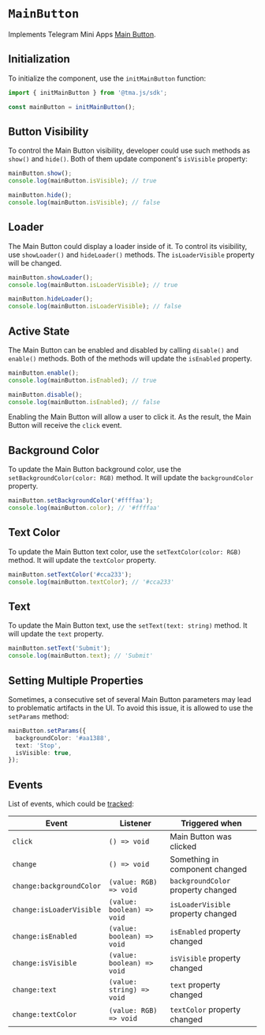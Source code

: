 # `MainButton`

Implements Telegram Mini Apps [Main Button](../../../platform/main-button.md).

## Initialization

To initialize the component, use the `initMainButton` function:

```typescript
import { initMainButton } from '@tma.js/sdk';

const mainButton = initMainButton();  
```

## Button Visibility

To control the Main Button visibility, developer could use such methods as `show()` and `hide()`.
Both of them update component's `isVisible` property:

```typescript
mainButton.show();
console.log(mainButton.isVisible); // true  

mainButton.hide();
console.log(mainButton.isVisible); // false  
```

## Loader

The Main Button could display a loader inside of it. To control its visibility,
use `showLoader()` and `hideLoader()` methods. The `isLoaderVisible` property will be changed.

```typescript
mainButton.showLoader();
console.log(mainButton.isLoaderVisible); // true  

mainButton.hideLoader();
console.log(mainButton.isLoaderVisible); // false
```

## Active State

The Main Button can be enabled and disabled by calling `disable()` and `enable()` methods. Both of
the methods will update the `isEnabled` property.

```typescript
mainButton.enable();
console.log(mainButton.isEnabled); // true  

mainButton.disable();
console.log(mainButton.isEnabled); // false
```

Enabling the Main Button will allow a user to click it. As the result, the Main Button will
receive the `click` event.

## Background Color

To update the Main Button background color, use the `setBackgroundColor(color: RGB)` method. It
will update the `backgroundColor` property.

```typescript
mainButton.setBackgroundColor('#ffffaa');
console.log(mainButton.color); // '#ffffaa'
```

## Text Color

To update the Main Button text color, use the `setTextColor(color: RGB)` method. It will update
the `textColor` property.

```typescript
mainButton.setTextColor('#cca233');
console.log(mainButton.textColor); // '#cca233'
```

## Text

To update the Main Button text, use the `setText(text: string)` method. It will update the `text`
property.

```typescript
mainButton.setText('Submit');
console.log(mainButton.text); // 'Submit'
```

## Setting Multiple Properties

Sometimes, a consecutive set of several Main Button parameters may lead to problematic artifacts in
the UI. To avoid this issue, it is allowed to use the `setParams` method:

```typescript
mainButton.setParams({
  backgroundColor: '#aa1388',
  text: 'Stop',
  isVisible: true,
});
```

## Events

List of events, which could be [tracked](../components#events):

| Event                    | Listener                   | Triggered when                     |
|--------------------------|----------------------------|------------------------------------|
| `click`                  | `() => void`               | Main Button was clicked            |
| `change`                 | `() => void`               | Something in component changed     |
| `change:backgroundColor` | `(value: RGB) => void`     | `backgroundColor` property changed |
| `change:isLoaderVisible` | `(value: boolean) => void` | `isLoaderVisible` property changed |
| `change:isEnabled`       | `(value: boolean) => void` | `isEnabled` property changed       |
| `change:isVisible`       | `(value: boolean) => void` | `isVisible` property changed       |
| `change:text`            | `(value: string) => void`  | `text` property changed            |
| `change:textColor`       | `(value: RGB) => void`     | `textColor` property changed       |
